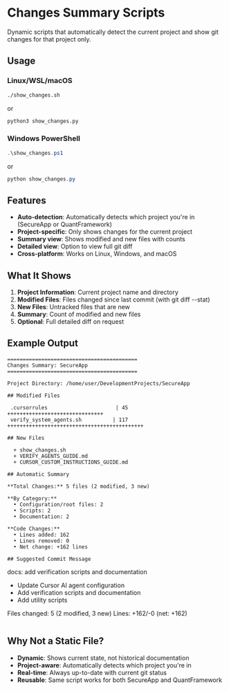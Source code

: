 # Changes Summary Scripts

Dynamic scripts that automatically detect the current project and show git changes for that project only.

## Usage

### Linux/WSL/macOS

```bash
./show_changes.sh
```

or

```bash
python3 show_changes.py
```

### Windows PowerShell

```powershell
.\show_changes.ps1
```

or

```powershell
python show_changes.py
```

## Features

- **Auto-detection**: Automatically detects which project you're in (SecureApp or QuantFramework)
- **Project-specific**: Only shows changes for the current project
- **Summary view**: Shows modified and new files with counts
- **Detailed view**: Option to view full git diff
- **Cross-platform**: Works on Linux, Windows, and macOS

## What It Shows

1. **Project Information**: Current project name and directory
2. **Modified Files**: Files changed since last commit (with git diff --stat)
3. **New Files**: Untracked files that are new
4. **Summary**: Count of modified and new files
5. **Optional**: Full detailed diff on request

## Example Output

```
==========================================
Changes Summary: SecureApp
==========================================

Project Directory: /home/user/DevelopmentProjects/SecureApp

## Modified Files

 .cursorrules                      | 45 +++++++++++++++++++++++++++++++
 verify_system_agents.sh          | 117 ++++++++++++++++++++++++++++++++++++++++++++

## New Files

  + show_changes.sh
  + VERIFY_AGENTS_GUIDE.md
  + CURSOR_CUSTOM_INSTRUCTIONS_GUIDE.md

## Automatic Summary

**Total Changes:** 5 files (2 modified, 3 new)

**By Category:**
  • Configuration/root files: 2
  • Scripts: 2
  • Documentation: 2

**Code Changes:**
  • Lines added: 162
  • Lines removed: 0
  • Net change: +162 lines

## Suggested Commit Message

```

docs: add verification scripts and documentation

- Update Cursor AI agent configuration
- Add verification scripts and documentation
- Add utility scripts

Files changed: 5 (2 modified, 3 new)
Lines: +162/-0 (net: +162)

```

```

## Why Not a Static File?

- **Dynamic**: Shows current state, not historical documentation
- **Project-aware**: Automatically detects which project you're in
- **Real-time**: Always up-to-date with current git status
- **Reusable**: Same script works for both SecureApp and QuantFramework
